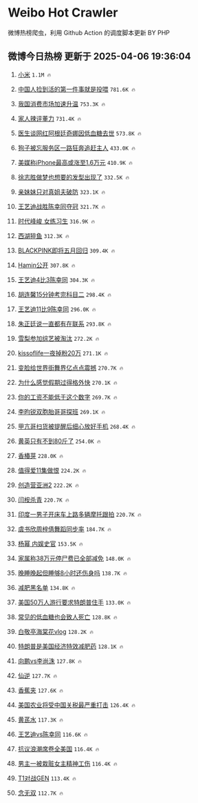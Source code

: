 # Weibo Hot Crawler 



微博热榜爬虫，利用 Github Action 的调度脚本更新 BY PHP 


## 微博今日热榜 更新于 2025-04-06 19:36:04 
1. [小米](https://s.weibo.com/weibo?q=%E5%B0%8F%E7%B1%B3&t=31&band_rank=1&Refer=top) `1.1M 🔥` 

1. [中国人捡到活的第一件事就是投喂](https://s.weibo.com/weibo?q=%E4%B8%AD%E5%9B%BD%E4%BA%BA%E6%8D%A1%E5%88%B0%E6%B4%BB%E7%9A%84%E7%AC%AC%E4%B8%80%E4%BB%B6%E4%BA%8B%E5%B0%B1%E6%98%AF%E6%8A%95%E5%96%82&t=31&band_rank=2&Refer=top) `781.6K 🔥` 

1. [我国消费市场加速升温](https://s.weibo.com/weibo?q=%23%E6%88%91%E5%9B%BD%E6%B6%88%E8%B4%B9%E5%B8%82%E5%9C%BA%E5%8A%A0%E9%80%9F%E5%8D%87%E6%B8%A9%23&t=31&band_rank=3&Refer=top) `753.3K 🔥` 

1. [家人辣评董力](https://s.weibo.com/weibo?q=%E5%AE%B6%E4%BA%BA%E8%BE%A3%E8%AF%84%E8%91%A3%E5%8A%9B&t=31&band_rank=4&Refer=top) `731.4K 🔥` 

1. [医生谈网红阿根廷奇娜因低血糖去世](https://s.weibo.com/weibo?q=%23%E5%8C%BB%E7%94%9F%E8%B0%88%E7%BD%91%E7%BA%A2%E9%98%BF%E6%A0%B9%E5%BB%B7%E5%A5%87%E5%A8%9C%E5%9B%A0%E4%BD%8E%E8%A1%80%E7%B3%96%E5%8E%BB%E4%B8%96%23&t=31&band_rank=5&Refer=top) `573.8K 🔥` 

1. [狗子被忘服务区一路狂奔追赶主人](https://s.weibo.com/weibo?q=%23%E7%8B%97%E5%AD%90%E8%A2%AB%E5%BF%98%E6%9C%8D%E5%8A%A1%E5%8C%BA%E4%B8%80%E8%B7%AF%E7%8B%82%E5%A5%94%E8%BF%BD%E8%B5%B6%E4%B8%BB%E4%BA%BA%23&t=31&band_rank=6&Refer=top) `433.0K 🔥` 

1. [美媒称iPhone最高或涨至1.6万元](https://s.weibo.com/weibo?q=%23%E7%BE%8E%E5%AA%92%E7%A7%B0iPhone%E6%9C%80%E9%AB%98%E6%88%96%E6%B6%A8%E8%87%B31.6%E4%B8%87%E5%85%83%23&t=31&band_rank=7&Refer=top) `410.9K 🔥` 

1. [徐志胜做梦也想要的发型出现了](https://s.weibo.com/weibo?q=%E5%BE%90%E5%BF%97%E8%83%9C%E5%81%9A%E6%A2%A6%E4%B9%9F%E6%83%B3%E8%A6%81%E7%9A%84%E5%8F%91%E5%9E%8B%E5%87%BA%E7%8E%B0%E4%BA%86&t=31&band_rank=8&Refer=top) `332.5K 🔥` 

1. [亲妹妹只对真姐夫破防](https://s.weibo.com/weibo?q=%23%E4%BA%B2%E5%A6%B9%E5%A6%B9%E5%8F%AA%E5%AF%B9%E7%9C%9F%E5%A7%90%E5%A4%AB%E7%A0%B4%E9%98%B2%23&t=31&band_rank=9&Refer=top) `323.1K 🔥` 

1. [王艺迪战胜陈幸同夺冠](https://s.weibo.com/weibo?q=%23%E7%8E%8B%E8%89%BA%E8%BF%AA%E6%88%98%E8%83%9C%E9%99%88%E5%B9%B8%E5%90%8C%E5%A4%BA%E5%86%A0%23&t=31&band_rank=10&Refer=top) `321.7K 🔥` 

1. [时代峰峻 女练习生](https://s.weibo.com/weibo?q=%E6%97%B6%E4%BB%A3%E5%B3%B0%E5%B3%BB%20%E5%A5%B3%E7%BB%83%E4%B9%A0%E7%94%9F&t=31&band_rank=11&Refer=top) `316.9K 🔥` 

1. [西湖猝鱼](https://s.weibo.com/weibo?q=%E8%A5%BF%E6%B9%96%E7%8C%9D%E9%B1%BC&t=31&band_rank=12&Refer=top) `312.3K 🔥` 

1. [BLACKPINK即将五月回归](https://s.weibo.com/weibo?q=%23BLACKPINK%E5%8D%B3%E5%B0%86%E4%BA%94%E6%9C%88%E5%9B%9E%E5%BD%92%23&t=31&band_rank=13&Refer=top) `309.4K 🔥` 

1. [Hamin公开](https://s.weibo.com/weibo?q=%23Hamin%E5%85%AC%E5%BC%80%23&t=31&band_rank=14&Refer=top) `307.8K 🔥` 

1. [王艺迪4比3陈幸同](https://s.weibo.com/weibo?q=%23%E7%8E%8B%E8%89%BA%E8%BF%AA4%E6%AF%943%E9%99%88%E5%B9%B8%E5%90%8C%23&t=31&band_rank=15&Refer=top) `304.3K 🔥` 

1. [胡连馨15分钟考完科目二](https://s.weibo.com/weibo?q=%E8%83%A1%E8%BF%9E%E9%A6%A815%E5%88%86%E9%92%9F%E8%80%83%E5%AE%8C%E7%A7%91%E7%9B%AE%E4%BA%8C&t=31&band_rank=16&Refer=top) `298.4K 🔥` 

1. [王艺迪11比9陈幸同](https://s.weibo.com/weibo?q=%23%E7%8E%8B%E8%89%BA%E8%BF%AA11%E6%AF%949%E9%99%88%E5%B9%B8%E5%90%8C%23&t=31&band_rank=17&Refer=top) `296.0K 🔥` 

1. [朱正廷说一直都有在联系](https://s.weibo.com/weibo?q=%23%E6%9C%B1%E6%AD%A3%E5%BB%B7%E8%AF%B4%E4%B8%80%E7%9B%B4%E9%83%BD%E6%9C%89%E5%9C%A8%E8%81%94%E7%B3%BB%23&t=31&band_rank=18&Refer=top) `293.8K 🔥` 

1. [雪梨参加综艺被淘汰](https://s.weibo.com/weibo?q=%E9%9B%AA%E6%A2%A8%E5%8F%82%E5%8A%A0%E7%BB%BC%E8%89%BA%E8%A2%AB%E6%B7%98%E6%B1%B0&t=31&band_rank=19&Refer=top) `272.2K 🔥` 

1. [kissoflife一夜掉粉20万](https://s.weibo.com/weibo?q=%23kissoflife%E4%B8%80%E5%A4%9C%E6%8E%89%E7%B2%8920%E4%B8%87%23&t=31&band_rank=20&Refer=top) `271.1K 🔥` 

1. [变脸给世界街舞界亿点点震撼](https://s.weibo.com/weibo?q=%23%E5%8F%98%E8%84%B8%E7%BB%99%E4%B8%96%E7%95%8C%E8%A1%97%E8%88%9E%E7%95%8C%E4%BA%BF%E7%82%B9%E7%82%B9%E9%9C%87%E6%92%BC%23&t=31&band_rank=21&Refer=top) `270.7K 🔥` 

1. [为什么感觉假期过得格外快](https://s.weibo.com/weibo?q=%23%E4%B8%BA%E4%BB%80%E4%B9%88%E6%84%9F%E8%A7%89%E5%81%87%E6%9C%9F%E8%BF%87%E5%BE%97%E6%A0%BC%E5%A4%96%E5%BF%AB%23&t=31&band_rank=22&Refer=top) `270.1K 🔥` 

1. [你的工资不能低于这个数字](https://s.weibo.com/weibo?q=%23%E4%BD%A0%E7%9A%84%E5%B7%A5%E8%B5%84%E4%B8%8D%E8%83%BD%E4%BD%8E%E4%BA%8E%E8%BF%99%E4%B8%AA%E6%95%B0%E5%AD%97%23&t=31&band_rank=23&Refer=top) `269.7K 🔥` 

1. [李昀锐双胞胎哥哥探班](https://s.weibo.com/weibo?q=%23%E6%9D%8E%E6%98%80%E9%94%90%E5%8F%8C%E8%83%9E%E8%83%8E%E5%93%A5%E5%93%A5%E6%8E%A2%E7%8F%AD%23&t=31&band_rank=24&Refer=top) `269.1K 🔥` 

1. [甲亢哥扫货被提醒后细心放好手机](https://s.weibo.com/weibo?q=%23%E7%94%B2%E4%BA%A2%E5%93%A5%E6%89%AB%E8%B4%A7%E8%A2%AB%E6%8F%90%E9%86%92%E5%90%8E%E7%BB%86%E5%BF%83%E6%94%BE%E5%A5%BD%E6%89%8B%E6%9C%BA%23&t=31&band_rank=25&Refer=top) `268.4K 🔥` 

1. [黄英只有不到80斤了](https://s.weibo.com/weibo?q=%E9%BB%84%E8%8B%B1%E5%8F%AA%E6%9C%89%E4%B8%8D%E5%88%B080%E6%96%A4%E4%BA%86&t=31&band_rank=26&Refer=top) `254.0K 🔥` 

1. [香椿芽](https://s.weibo.com/weibo?q=%E9%A6%99%E6%A4%BF%E8%8A%BD&t=31&band_rank=27&Refer=top) `228.0K 🔥` 

1. [值得爱11集做恨](https://s.weibo.com/weibo?q=%E5%80%BC%E5%BE%97%E7%88%B111%E9%9B%86%E5%81%9A%E6%81%A8&t=31&band_rank=28&Refer=top) `224.2K 🔥` 

1. [创造营亚洲2](https://s.weibo.com/weibo?q=%E5%88%9B%E9%80%A0%E8%90%A5%E4%BA%9A%E6%B4%B22&t=31&band_rank=29&Refer=top) `222.2K 🔥` 

1. [闫桉杀青](https://s.weibo.com/weibo?q=%E9%97%AB%E6%A1%89%E6%9D%80%E9%9D%92&t=31&band_rank=30&Refer=top) `220.7K 🔥` 

1. [印度一男子开床车上路多辆摩托跟拍](https://s.weibo.com/weibo?q=%23%E5%8D%B0%E5%BA%A6%E4%B8%80%E7%94%B7%E5%AD%90%E5%BC%80%E5%BA%8A%E8%BD%A6%E4%B8%8A%E8%B7%AF%E5%A4%9A%E8%BE%86%E6%91%A9%E6%89%98%E8%B7%9F%E6%8B%8D%23&t=31&band_rank=31&Refer=top) `220.7K 🔥` 

1. [虞书欣周梓倩舞蹈同步率](https://s.weibo.com/weibo?q=%E8%99%9E%E4%B9%A6%E6%AC%A3%E5%91%A8%E6%A2%93%E5%80%A9%E8%88%9E%E8%B9%88%E5%90%8C%E6%AD%A5%E7%8E%87&t=31&band_rank=32&Refer=top) `184.7K 🔥` 

1. [杨幂 内娱史官](https://s.weibo.com/weibo?q=%E6%9D%A8%E5%B9%82%20%E5%86%85%E5%A8%B1%E5%8F%B2%E5%AE%98&t=31&band_rank=33&Refer=top) `153.5K 🔥` 

1. [家属称38万元停尸费已全部减免](https://s.weibo.com/weibo?q=%23%E5%AE%B6%E5%B1%9E%E7%A7%B038%E4%B8%87%E5%85%83%E5%81%9C%E5%B0%B8%E8%B4%B9%E5%B7%B2%E5%85%A8%E9%83%A8%E5%87%8F%E5%85%8D%23&t=31&band_rank=34&Refer=top) `148.0K 🔥` 

1. [晚睡晚起但睡够8小时还伤身吗](https://s.weibo.com/weibo?q=%23%E6%99%9A%E7%9D%A1%E6%99%9A%E8%B5%B7%E4%BD%86%E7%9D%A1%E5%A4%9F8%E5%B0%8F%E6%97%B6%E8%BF%98%E4%BC%A4%E8%BA%AB%E5%90%97%23&t=31&band_rank=35&Refer=top) `138.7K 🔥` 

1. [减肥黑名单](https://s.weibo.com/weibo?q=%E5%87%8F%E8%82%A5%E9%BB%91%E5%90%8D%E5%8D%95&t=31&band_rank=36&Refer=top) `134.8K 🔥` 

1. [美国50万人游行要求特朗普住手](https://s.weibo.com/weibo?q=%23%E7%BE%8E%E5%9B%BD50%E4%B8%87%E4%BA%BA%E6%B8%B8%E8%A1%8C%E8%A6%81%E6%B1%82%E7%89%B9%E6%9C%97%E6%99%AE%E4%BD%8F%E6%89%8B%23&t=31&band_rank=37&Refer=top) `133.0K 🔥` 

1. [常见的低血糖也会致人死亡](https://s.weibo.com/weibo?q=%23%E5%B8%B8%E8%A7%81%E7%9A%84%E4%BD%8E%E8%A1%80%E7%B3%96%E4%B9%9F%E4%BC%9A%E8%87%B4%E4%BA%BA%E6%AD%BB%E4%BA%A1%23&t=31&band_rank=38&Refer=top) `128.8K 🔥` 

1. [白敬亭海棠花vlog](https://s.weibo.com/weibo?q=%23%E7%99%BD%E6%95%AC%E4%BA%AD%E6%B5%B7%E6%A3%A0%E8%8A%B1vlog%23&t=31&band_rank=39&Refer=top) `128.2K 🔥` 

1. [特朗普是美国经济特效减肥药](https://s.weibo.com/weibo?q=%23%E7%89%B9%E6%9C%97%E6%99%AE%E6%98%AF%E7%BE%8E%E5%9B%BD%E7%BB%8F%E6%B5%8E%E7%89%B9%E6%95%88%E5%87%8F%E8%82%A5%E8%8D%AF%23&t=31&band_rank=40&Refer=top) `128.1K 🔥` 

1. [向鹏vs李尚洙](https://s.weibo.com/weibo?q=%E5%90%91%E9%B9%8Fvs%E6%9D%8E%E5%B0%9A%E6%B4%99&t=31&band_rank=41&Refer=top) `127.8K 🔥` 

1. [仙逆](https://s.weibo.com/weibo?q=%E4%BB%99%E9%80%86&t=31&band_rank=42&Refer=top) `127.7K 🔥` 

1. [香蕉夹](https://s.weibo.com/weibo?q=%E9%A6%99%E8%95%89%E5%A4%B9&t=31&band_rank=43&Refer=top) `127.6K 🔥` 

1. [美国农业将受中国关税最严重打击](https://s.weibo.com/weibo?q=%23%E7%BE%8E%E5%9B%BD%E5%86%9C%E4%B8%9A%E5%B0%86%E5%8F%97%E4%B8%AD%E5%9B%BD%E5%85%B3%E7%A8%8E%E6%9C%80%E4%B8%A5%E9%87%8D%E6%89%93%E5%87%BB%23&t=31&band_rank=44&Refer=top) `126.4K 🔥` 

1. [黄芪水](https://s.weibo.com/weibo?q=%E9%BB%84%E8%8A%AA%E6%B0%B4&t=31&band_rank=45&Refer=top) `117.3K 🔥` 

1. [王艺迪vs陈幸同](https://s.weibo.com/weibo?q=%23%E7%8E%8B%E8%89%BA%E8%BF%AAvs%E9%99%88%E5%B9%B8%E5%90%8C%23&t=31&band_rank=46&Refer=top) `116.6K 🔥` 

1. [抗议浪潮席卷全美国](https://s.weibo.com/weibo?q=%23%E6%8A%97%E8%AE%AE%E6%B5%AA%E6%BD%AE%E5%B8%AD%E5%8D%B7%E5%85%A8%E7%BE%8E%E5%9B%BD%23&t=31&band_rank=47&Refer=top) `116.4K 🔥` 

1. [男主一被栽赃女主精神工伤](https://s.weibo.com/weibo?q=%E7%94%B7%E4%B8%BB%E4%B8%80%E8%A2%AB%E6%A0%BD%E8%B5%83%E5%A5%B3%E4%B8%BB%E7%B2%BE%E7%A5%9E%E5%B7%A5%E4%BC%A4&t=31&band_rank=48&Refer=top) `116.4K 🔥` 

1. [T1对战GEN](https://s.weibo.com/weibo?q=T1%E5%AF%B9%E6%88%98GEN&t=31&band_rank=49&Refer=top) `113.4K 🔥` 

1. [念无双](https://s.weibo.com/weibo?q=%E5%BF%B5%E6%97%A0%E5%8F%8C&t=31&band_rank=50&Refer=top) `112.7K 🔥` 


